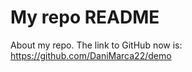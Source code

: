 My repo README
====================

About my repo.
The link to GitHub now is:
https://github.com/DaniMarca22/demo
